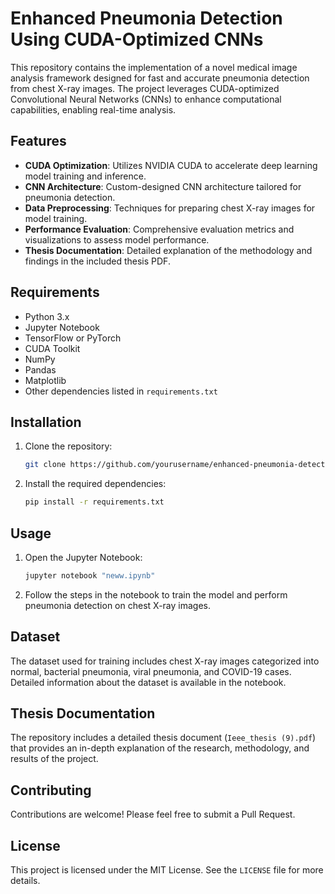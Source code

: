 
# Enhanced Pneumonia Detection Using CUDA-Optimized CNNs

This repository contains the implementation of a novel medical image analysis framework designed for fast and accurate pneumonia detection from chest X-ray images. The project leverages CUDA-optimized Convolutional Neural Networks (CNNs) to enhance computational capabilities, enabling real-time analysis.

## Features

- **CUDA Optimization**: Utilizes NVIDIA CUDA to accelerate deep learning model training and inference.
- **CNN Architecture**: Custom-designed CNN architecture tailored for pneumonia detection.
- **Data Preprocessing**: Techniques for preparing chest X-ray images for model training.
- **Performance Evaluation**: Comprehensive evaluation metrics and visualizations to assess model performance.
- **Thesis Documentation**: Detailed explanation of the methodology and findings in the included thesis PDF.

## Requirements

- Python 3.x
- Jupyter Notebook
- TensorFlow or PyTorch
- CUDA Toolkit
- NumPy
- Pandas
- Matplotlib
- Other dependencies listed in `requirements.txt`

## Installation

1. Clone the repository:
   ```bash
   git clone https://github.com/yourusername/enhanced-pneumonia-detection.git
   ```
2. Install the required dependencies:
   ```bash
   pip install -r requirements.txt
   ```

## Usage

1. Open the Jupyter Notebook:
   ```bash
   jupyter notebook "neww.ipynb"
   ```
2. Follow the steps in the notebook to train the model and perform pneumonia detection on chest X-ray images.

## Dataset

The dataset used for training includes chest X-ray images categorized into normal, bacterial pneumonia, viral pneumonia, and COVID-19 cases. Detailed information about the dataset is available in the notebook.

## Thesis Documentation

The repository includes a detailed thesis document (`Ieee_thesis (9).pdf`) that provides an in-depth explanation of the research, methodology, and results of the project.

## Contributing

Contributions are welcome! Please feel free to submit a Pull Request.

## License

This project is licensed under the MIT License. See the `LICENSE` file for more details.

